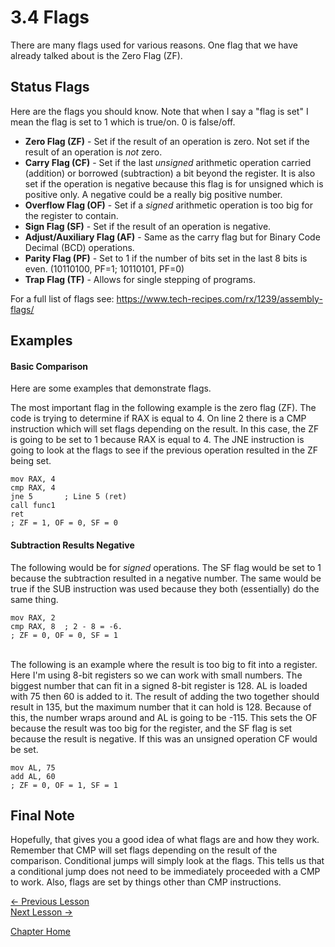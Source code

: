 # 3.4 Flags
There are many flags used for various reasons. One flag that we have already talked about is the Zero Flag (ZF).

## Status Flags
Here are the flags you should know. Note that when I say a "flag is set" I mean the flag is set to 1 which is true/on. 0 is false/off.
* **Zero Flag (ZF)** - Set if the result of an operation is zero. Not set if the result of an operation is *not* zero.
* **Carry Flag (CF)** - Set if the last *unsigned* arithmetic operation carried (addition) or borrowed (subtraction) a bit beyond the register. It is also set if the operation is negative because this flag is for unsigned which is positive only. A negative could be a really big positive number.
* **Overflow Flag (OF)** - Set if a *signed* arithmetic operation is too big for the register to contain.
* **Sign Flag (SF)** - Set if the result of an operation is negative.
* **Adjust/Auxiliary Flag (AF)** - Same as the carry flag but for Binary Code Decimal (BCD) operations.
* **Parity Flag (PF)** - Set to 1 if the number of bits set in the last 8 bits is even. (10110100, PF=1; 10110101, PF=0)
* **Trap Flag (TF)** - Allows for single stepping of programs.

For a full list of flags see: https://www.tech-recipes.com/rx/1239/assembly-flags/

## Examples
#### Basic Comparison
Here are some examples that demonstrate flags.

The most important flag in the following example is the zero flag (ZF). The code is trying to determine if RAX is equal to 4. On line 2 there is a CMP instruction which will set flags depending on the result. In this case, the ZF is going to be set to 1 because RAX is equal to 4. The JNE instruction is going to look at the flags to see if the previous operation resulted in the ZF being set.
```assembly
mov RAX, 4
cmp RAX, 4
jne 5       ; Line 5 (ret)
call func1
ret
; ZF = 1, OF = 0, SF = 0
```

#### Subtraction Results Negative
The following would be for *signed* operations. The SF flag would be set to 1 because the subtraction resulted in a negative number. The same would be true if the SUB instruction was used because they both (essentially) do the same thing.
```assembly
mov RAX, 2
cmp RAX, 8  ; 2 - 8 = -6.
; ZF = 0, OF = 0, SF = 1
```
<br />
The following is an example where the result is too big to fit into a register. Here I'm using 8-bit registers so we can work with small numbers. The biggest number that can fit in a signed 8-bit register is 128. AL is loaded with 75 then 60 is added to it. The result of adding the two together should result in 135, but the maximum number that it can hold is 128. Because of this, the number wraps around and AL is going to be -115. This sets the OF because the result was too big for the register, and the SF flag is set because the result is negative. If this was an unsigned operation CF would be set.

```assembly
mov AL, 75
add AL, 60
; ZF = 0, OF = 1, SF = 1
```

## Final Note
Hopefully, that gives you a good idea of what flags are and how they work. Remember that CMP will set flags depending on the result of the comparison. Conditional jumps will simply look at the flags. This tells us that a conditional jump does not need to be immediately proceeded with a CMP to work. Also, flags are set by things other than CMP instructions.

[<- Previous Lesson](3.3%20Instructions.md)  
[Next Lesson ->](3.5%20CallingConventions.md)  

[Chapter Home](3.0%20Assembly.md)  
